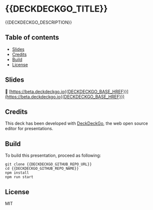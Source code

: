 # {{DECKDECKGO_TITLE}}

{{DECKDECKGO_DESCRIPTION}} 

## Table of contents

- [Slides](#slides)
- [Credits](#credits)
- [Build](#build)
- [License](#license)

## Slides

🔗 [https://beta.deckdeckgo.io{{DECKDECKGO_BASE_HREF}}](https://beta.deckdeckgo.io{{DECKDECKGO_BASE_HREF}})

## Credits

This deck has been developed with [DeckDeckGo], the web open source editor for presentations.

## Build

To build this presentation, proceed as following:

```
git clone {{DECKDECKGO_GITHUB_REPO_URL}}
cd {{DECKDECKGO_GITHUB_REPO_NAME}}
npm install
npm run start
```

## License

MIT

[DeckDeckGo]: https://deckdeckgo.com
